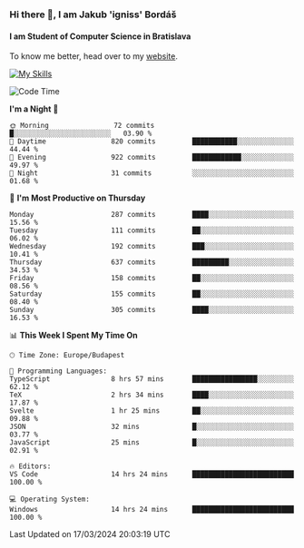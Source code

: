 ### Hi there 👋, I am Jakub 'igniss' Bordáš

#### I am Student of Computer Science in Bratislava
To know me better, head over to my [website](https://bordas.sk).

[![My Skills](https://skillicons.dev/icons?i=js,html,css,figma,svelte,java,kotlin,python,postgresql,typescript,nest,nodejs)](https://bordas.sk)


<!--START_SECTION:waka-->
![Code Time](http://img.shields.io/badge/Code%20Time-1%2C434%20hrs%201%20min-blue)

**I'm a Night 🦉** 

```text
🌞 Morning                72 commits          █░░░░░░░░░░░░░░░░░░░░░░░░   03.90 % 
🌆 Daytime                820 commits         ███████████░░░░░░░░░░░░░░   44.44 % 
🌃 Evening                922 commits         ████████████░░░░░░░░░░░░░   49.97 % 
🌙 Night                  31 commits          ░░░░░░░░░░░░░░░░░░░░░░░░░   01.68 % 
```
📅 **I'm Most Productive on Thursday** 

```text
Monday                   287 commits         ████░░░░░░░░░░░░░░░░░░░░░   15.56 % 
Tuesday                  111 commits         ██░░░░░░░░░░░░░░░░░░░░░░░   06.02 % 
Wednesday                192 commits         ███░░░░░░░░░░░░░░░░░░░░░░   10.41 % 
Thursday                 637 commits         █████████░░░░░░░░░░░░░░░░   34.53 % 
Friday                   158 commits         ██░░░░░░░░░░░░░░░░░░░░░░░   08.56 % 
Saturday                 155 commits         ██░░░░░░░░░░░░░░░░░░░░░░░   08.40 % 
Sunday                   305 commits         ████░░░░░░░░░░░░░░░░░░░░░   16.53 % 
```


📊 **This Week I Spent My Time On** 

```text
🕑︎ Time Zone: Europe/Budapest

💬 Programming Languages: 
TypeScript               8 hrs 57 mins       ████████████████░░░░░░░░░   62.12 % 
TeX                      2 hrs 34 mins       ████░░░░░░░░░░░░░░░░░░░░░   17.87 % 
Svelte                   1 hr 25 mins        ██░░░░░░░░░░░░░░░░░░░░░░░   09.88 % 
JSON                     32 mins             █░░░░░░░░░░░░░░░░░░░░░░░░   03.77 % 
JavaScript               25 mins             █░░░░░░░░░░░░░░░░░░░░░░░░   02.91 % 

🔥 Editors: 
VS Code                  14 hrs 24 mins      █████████████████████████   100.00 % 

💻 Operating System: 
Windows                  14 hrs 24 mins      █████████████████████████   100.00 % 
```


 Last Updated on 17/03/2024 20:03:19 UTC
<!--END_SECTION:waka-->
